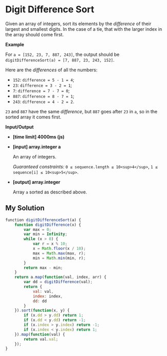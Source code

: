 # Digit Difference Sort
﻿Given an array of integers, sort its elements by the _difference_ of their largest and smallest digits. In the case of a tie, that with the larger index in the array should come first.

**Example**

For `a = [152, 23, 7, 887, 243]`, the output should be
`digitDifferenceSort(a) = [7, 887, 23, 243, 152]`.

Here are the _differences_ of all the numbers:

*   `152`: `difference = 5 - 1 = 4`;
*   `23`: `difference = 3 - 2 = 1`;
*   `7`: `difference = 7 - 7 = 0`;
*   `887`: `difference = 8 - 7 = 1`;
*   `243`: `difference = 4 - 2 = 2`.

`23` and `887` have the same _difference_, but `887` goes after `23` in `a`, so in the sorted array it comes first.

**Input/Output**

*   **[time limit] 4000ms (js)**

*   **[input] array.integer a**

    An array of integers.

    _Guaranteed constraints:_
    `0 ≤ sequence.length ≤ 10<sup>4</sup>`,
    `1 ≤ sequence[i] ≤ 10<sup>5</sup>`.

*   **[output] array.integer**

    Array `a` sorted as described above.


## My Solution
```javascript
﻿function digitDifferenceSort(a) {
    function digitDifference(x) {
        var max = 0; 
        var min = Infinity;
        while (x > 0) {
            var r = x % 10;
            x = Math.floor(x / 10);
            max = Math.max(max, r);
            min = Math.min(min, r);
        }
        return max - min;
    }
    return a.map(function(val, index, arr) {
        var dd = digitDifference(val);
        return {
            val: val,
            index: index,
            dd: dd
        }
    }).sort(function(x, y) {
        if (x.dd > y.dd) return 1;
        if (x.dd < y.dd) return -1;
        if (x.index > y.index) return -1;
        if (x.index < y.index) return 1;
    }).map(function(val) {
        return val.val;
    });
}
​
```
